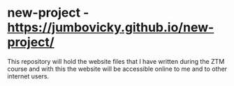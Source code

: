 # new-project - https://jumbovicky.github.io/new-project/
This repository will hold the website files that I have written during the ZTM course and with this the website will be accessible online to me and to other internet users.
